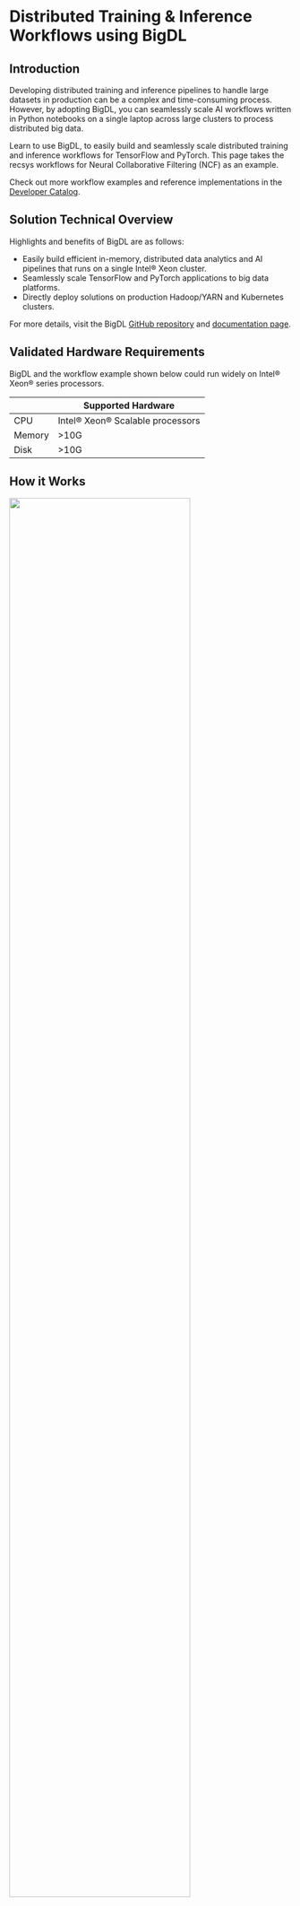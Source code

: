 # Distributed Training & Inference Workflows using BigDL 

## Introduction

Developing distributed training and inference pipelines to handle large datasets in production can be a complex and time-consuming process. However, by adopting BigDL, you can seamlessly scale AI workflows written in Python notebooks on a single laptop across large clusters to process distributed big data.

Learn to use BigDL, to easily build and seamlessly scale distributed training and inference workflows
for TensorFlow and PyTorch. This page takes the recsys workflows for Neural Collaborative Filtering (NCF) as an example.

Check out more workflow examples and reference implementations in the [Developer Catalog](https://developer.intel.com/aireferenceimplementations).

## Solution Technical Overview

Highlights and benefits of BigDL are as follows:

- Easily build efficient in-memory, distributed data analytics and AI pipelines that runs on a single Intel® Xeon cluster.
- Seamlessly scale TensorFlow and PyTorch applications to big data platforms.
- Directly deploy solutions on production Hadoop/YARN and Kubernetes clusters.


For more details, visit the BigDL [GitHub repository](https://github.com/intel-analytics/BigDL/tree/main) and
[documentation page](https://bigdl.readthedocs.io/en/latest/).

## Validated Hardware Requirements

BigDL and the workflow example shown below could run widely on Intel® Xeon® series processors.

|| Supported Hardware         |
|---| ---------------------------- |
|CPU| Intel® Xeon® Scalable processors|
|Memory|>10G|
|Disk|>10G|


## How it Works

<img src="https://github.com/intel-analytics/BigDL/blob/main/docs/readthedocs/image/orca-workflow.png" width="80%" />

The architecture above illustrates how BigDL can build end-to-end, distributed and in-memory pipelines on Intel® Xeon clusters.

- BigDL supports loading data from various distributed data sources and data formats that are widely used in the big data ecosystem.
- BigDL supports distributed data processing with Spark DataFrame, Ray Dataset and provides APIs for distributed data parallel processing of Python libraries.
- BigDL supports seamlessly scaling many popular deep learning frameworks and includes runtime optimizations on Xeon.

---

## Get Started

### 1. Prerequisites

You are highly recommended to use the toolkit under the following system and software settings:
- OS: Linux (including Ubuntu 18.04/20.04 and CentOS 7) or Mac
- Python: 3.7, 3.8, 3.9

### 2. Download the Workflow Repository
Create a working directory for the example workflow of BigDL and clone the [Main
Repository](https://github.com/intel-analytics/BigDL) repository into your working
directory. This step downloads the example scripts in BigDL to demonstrate the workflow.
Follow the steps in the next section to easily install BigDL via [Docker](#31-install-from-docker) or [pip](#32-install-from-pypi-on-bare-metal).

```
mkdir ~/work && cd ~/work
git clone https://github.com/intel-analytics/BigDL.git
cd BigDL
```

### 3. Installation
You can install BigDL either using our provided [Docker image](#31-install-from-docker) (recommended way) or on [bare metal](#32-install-from-pypi-on-bare-metal) according to your environment and preference.

If you wish to run with `docker compose` or `helm`, we also provide you with easy scripts which lanuch the workflow automatically. After setting up Docker, you can just skip the remaining part of this section and directly go to [docker compose](#1-run-with-docker-compose) or [helm on k8s](#2-run-with-helm-on-k8s) instructions.

#### 3.1 Install from Docker
Follow these instructions to set up and run our provided Docker image.
For running the training workflow on bare metal, see the [bare metal instructions](#32-install-from-pypi-on-bare-metal).

**a. Set Up Docker Engine**

You'll need to install Docker Engine on your development system.
Note that while **Docker Engine** is free to use, **Docker Desktop** may require
you to purchase a license.  See the [Docker Engine Server installation
instructions](https://docs.docker.com/engine/install/#server) for details.

If the Docker image is run on a cloud service, mention they may also need
credentials to perform training and inference related operations (such as these
for Azure):
- [Set up the Azure Machine Learning Account](https://azure.microsoft.com/en-us/free/machine-learning)
- [Configure the Azure credentials using the Command-Line Interface](https://docs.microsoft.com/en-us/cli/azure/authenticate-azure-cli)
- [Compute targets in Azure Machine Learning](https://learn.microsoft.com/en-us/azure/machine-learning/concept-compute-target)
- [Virtual Machine Products Available in Your Region](https://azure.microsoft.com/en-us/explore/global-infrastructure/products-by-region/?products=virtual-machines&regions=us-east)

**b. Set Up Docker Image**

Pull the provided Docker image:
```
docker pull intelanalytics/bigdl-orca:latest
```

**c. Create Docker Container**

Create the Docker container for BigDL using the ``docker run`` command, as shown below. If your environment requires a proxy to access the Internet, export your
development system's proxy settings to the Docker environment by adding `--env http_proxy=${http_proxy}` when you create the docker container.
```
docker run -a stdout \
  --name bigdl-workflow \
  --env http_proxy=${http_proxy} \
  --env https_proxy=${https_proxy} \
  --env no_proxy=${no_proxy} \
  --volume ${PWD}:/workspace \
  --workdir /workspace \
  --privileged --init -it \
  intelanalytics/bigdl-orca:latest \
  bash
```

**d. Install Packages in Docker Container**

Run these commands to install additional software used for the workflow in the Docker container:
```
pip install torch torchmetrics==0.10.0 tqdm
```


#### 3.2 Install from Pypi on Bare Metal
Follow these instructions to set up and run this workflow on your own development
system. For running the training workflow with a provided Docker image, see the [Docker
 instructions](#31-install-from-docker).


**a. Set Up System Software**

Our examples use the ``conda`` package and environment on your local computer.
If you don't have ``conda`` installed, see the [Conda Linux installation
instructions](https://docs.conda.io/projects/conda/en/stable/user-guide/install/linux.html).

**b. Install Packages in Conda Environment**

Run these commands to set up the workflow's ``conda`` environment and install required software:
```
conda create -n bigdl python=3.9 --yes
conda activate bigdl
pip install --pre --upgrade bigdl-orca-spark3
pip install torch torchmetrics==0.10.0 tqdm
```

---

## How To Run

### Manual Run
Follow these instructions to run the workflow by hand. If you wish to lanuch the workflow via scripts, see [docker compose](#1-run-with-docker-compose) or [helm on k8s](#2-run-with-helm-on-k8s) instructions.
#### 1. Download the Datasets

This workflow uses the [ml-100k dataset](https://grouplens.org/datasets/movielens/100k/) of [MovieLens](https://movielens.org/).

```
cd python/orca/tutorial/NCF
wget https://files.grouplens.org/datasets/movielens/ml-100k.zip
unzip ml-100k.zip
```


#### 2. Run Workflow
The workflow uses Spark DataFrame to process the movielens data and defines the [Neural Collaborative Filtering](https://arxiv.org/abs/1708.05031) model in PyTorch. Use these commands to run the workflow:
- Distributed training:
```
python pytorch_train_spark_dataframe.py --dataset ml-100k
```
- Distributed inference:
```
python pytorch_predict_spark_dataframe.py --dataset ml-100k
```

### Run Via Scripts
We offer two options to automatically launch the distribute training and inference workflow:
+ Docker Compose
+ Helm on K8s

#### 1. Run with `docker compose`

```bash
docker compose up bigdl-workflow --build

# After completion
docker compose down
```

#### 2. Run with `helm` on K8s:

Follow the official instructions to install [helm](https://helm.sh/docs/intro/install/) first before running the following commands on your Kubernetes cluster:
```bash
helm upgrade --install bigdl-workflow kubernetes/

# After completion
helm delete bigdl-workflow
```

## Expected Output
Check out the processed data, saved model and predictions of the workflow:
```
ll train_processed_dataframe.parquet
ll test_processed_dataframe.parquet
ll test_predictions_dataframe.parquet
ll NCF_model.h5
```
Check out the logs of the console for training and inference results:

- pytorch_train_spark_dataframe.py:
```
Train results:
num_samples: 400052
val_num_samples: 99948
epoch: 1.0
batch_count: 40.0
train_loss: 0.43055336376741554
last_train_loss: 0.3613356734713937
val_accuracy: 0.7996858358383179
val_precision: 1.0
val_recall: 0.00029959555831737816
val_loss: 0.36779773215466566

num_samples: 400052
val_num_samples: 99948
epoch: 2.0
batch_count: 40.0
train_loss: 0.3421447095760922
last_train_loss: 0.2986053046780199
val_accuracy: 0.863288938999176
val_precision: 0.7882054448127747
val_recall: 0.4344634711742401
val_loss: 0.3191395945899022

Evaluation results:
num_samples: 99948
Accuracy: 0.8642994165420532
Precision: 0.7878707647323608
Recall: 0.44436147809028625
val_loss: 0.3183932923312301
```
- pytorch_predict_spark_dataframe.py:
```
Prediction results of the first 5 rows:
+----+----+-----+-------+------+----------+--------------------+--------+-------------------+
|item|user|label|zipcode|gender|occupation|                 age|category|         prediction|
+----+----+-----+-------+------+----------+--------------------+--------+-------------------+
|   1| 585|  0.0|    772|     1|         7|[0.9393939393939394]|     102|-2.0137369632720947|
|   9| 864|  1.0|    529|     1|         6|[0.30303030303030...|       1| 1.2248330116271973|
|  11| 778|  1.0|    117|     1|         1|[0.4090909090909091]|      24|  1.032607078552246|
|  12| 175|  1.0|    280|     2|        10|[0.2878787878787879]|      24| 2.0041821002960205|
|  13| 189|  1.0|    719|     1|        11|[0.3787878787878788]|       2| 0.5711498260498047|
+----+----+-----+-------+------+----------+--------------------+--------+-------------------+
```

---

## Summary and Next Steps
Now you have successfully tried the recsys workflows of BigDL to build an end-to-end pipeline for Neural Collaborative Filtering model.
You can continue to try other use cases provided in BigDL or build the training and inference workflows on your own dataset!

## Learn More
For more information about BigDL distributed training and inference workflows or to read about other relevant workflow
examples, see these guides and software resources:

- More BigDL workflow examples for TensorFlow: https://github.com/intel-analytics/BigDL/tree/main/python/orca/example/learn/tf2
- More BigDL workflow examples for PyTorch: https://github.com/intel-analytics/BigDL/tree/main/python/orca/example/learn/pytorch
- To scale BigDL workflows to Kubernetes clusters: https://bigdl.readthedocs.io/en/latest/doc/Orca/Tutorial/k8s.html
- [Intel® AI Analytics Toolkit (AI Kit)](https://www.intel.com/content/www/us/en/developer/tools/oneapi/ai-analytics-toolkit.html)
- [Azure Machine Learning Documentation](https://learn.microsoft.com/en-us/azure/machine-learning/)

## Troubleshooting
- If you encounter the error `E0129 21:36:55.796060683 1934066 thread_pool.cc:254] Waiting for thread pool to idle before forking` during the training, it may be caused by the installed version of grpc. See [here](https://github.com/grpc/grpc/pull/32196) for more details about this issue. To fix it, a recommended grpc version is 1.43.0:
```bash
pip install grpcio==1.43.0
```

## Support
If you have questions or issues about this workflow, contact the Support Team through [GitHub](https://github.com/intel-analytics/BigDL/issues) or [Google User Group](https://groups.google.com/g/bigdl-user-group).
